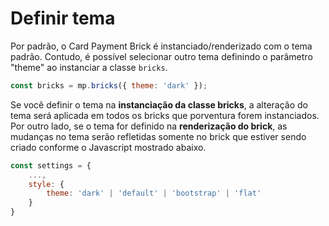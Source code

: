 # Definir tema

Por padrão, o Card Payment Brick é instanciado/renderizado com o tema padrão. Contudo, é possível selecionar outro tema definindo o parâmetro "theme" ao instanciar a classe `bricks`.

```javascript
const bricks = mp.bricks({ theme: 'dark' });
```

Se você definir o tema na **instanciação da classe bricks**, a alteração do tema será aplicada em todos os bricks que porventura forem instanciados. Por outro lado, se o tema for definido na **renderização do brick**, as mudanças no tema serão refletidas somente no brick que estiver sendo criado conforme o Javascript mostrado abaixo.

```javascript
const settings = {
    ...,
    style: {
        theme: 'dark' | 'default' | 'bootstrap' | 'flat'
    }
}
```
